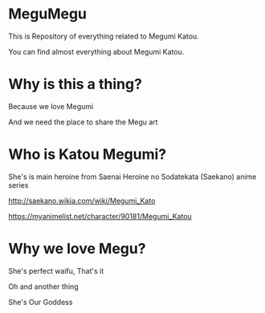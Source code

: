 # MeguMegu
This is Repository of everything related to Megumi Katou.

You can find almost everything about Megumi Katou.

# Why is this a thing?
Because we love Megumi

And we need the place to share the Megu art

# Who is Katou Megumi?
She's is main heroine from Saenai Heroine no Sodatekata (Saekano) anime series

http://saekano.wikia.com/wiki/Megumi_Kato

https://myanimelist.net/character/90181/Megumi_Katou

# Why we love Megu?
She's perfect waifu, That's it 

Oh and another thing

She's Our Goddess 

